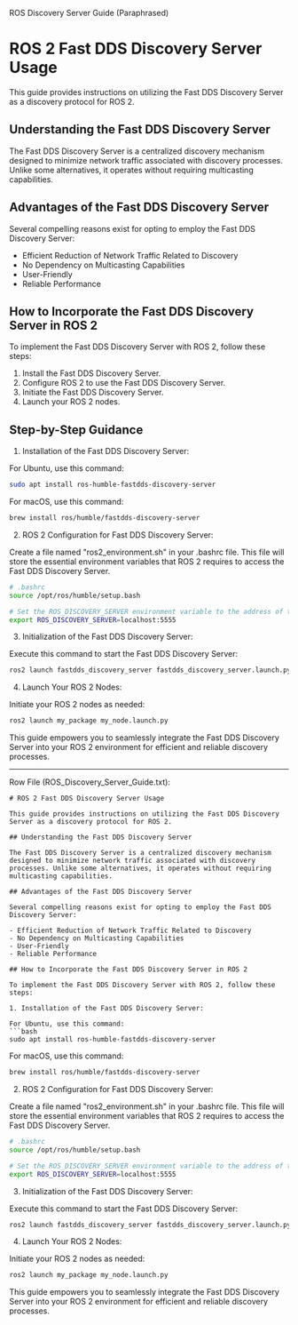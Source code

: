 ROS Discovery Server Guide (Paraphrased)

# ROS 2 Fast DDS Discovery Server Usage

This guide provides instructions on utilizing the Fast DDS Discovery Server as a discovery protocol for ROS 2.

## Understanding the Fast DDS Discovery Server

The Fast DDS Discovery Server is a centralized discovery mechanism designed to minimize network traffic associated with discovery processes. Unlike some alternatives, it operates without requiring multicasting capabilities.

## Advantages of the Fast DDS Discovery Server

Several compelling reasons exist for opting to employ the Fast DDS Discovery Server:

- Efficient Reduction of Network Traffic Related to Discovery
- No Dependency on Multicasting Capabilities
- User-Friendly
- Reliable Performance

## How to Incorporate the Fast DDS Discovery Server in ROS 2

To implement the Fast DDS Discovery Server with ROS 2, follow these steps:

1. Install the Fast DDS Discovery Server.
2. Configure ROS 2 to use the Fast DDS Discovery Server.
3. Initiate the Fast DDS Discovery Server.
4. Launch your ROS 2 nodes.

## Step-by-Step Guidance

1. Installation of the Fast DDS Discovery Server:

For Ubuntu, use this command:
```bash
sudo apt install ros-humble-fastdds-discovery-server
```

For macOS, use this command:
```bash
brew install ros/humble/fastdds-discovery-server
```

2. ROS 2 Configuration for Fast DDS Discovery Server:

Create a file named "ros2_environment.sh" in your .bashrc file. This file will store the essential environment variables that ROS 2 requires to access the Fast DDS Discovery Server.

```bash
# .bashrc
source /opt/ros/humble/setup.bash

# Set the ROS_DISCOVERY_SERVER environment variable to the address of the Fast DDS Discovery Server.
export ROS_DISCOVERY_SERVER=localhost:5555
```

3. Initialization of the Fast DDS Discovery Server:

Execute this command to start the Fast DDS Discovery Server:

```bash
ros2 launch fastdds_discovery_server fastdds_discovery_server.launch.py
```

4. Launch Your ROS 2 Nodes:

Initiate your ROS 2 nodes as needed:

```bash
ros2 launch my_package my_node.launch.py
```

This guide empowers you to seamlessly integrate the Fast DDS Discovery Server into your ROS 2 environment for efficient and reliable discovery processes.

---

Row File (ROS_Discovery_Server_Guide.txt):

```plaintext
# ROS 2 Fast DDS Discovery Server Usage

This guide provides instructions on utilizing the Fast DDS Discovery Server as a discovery protocol for ROS 2.

## Understanding the Fast DDS Discovery Server

The Fast DDS Discovery Server is a centralized discovery mechanism designed to minimize network traffic associated with discovery processes. Unlike some alternatives, it operates without requiring multicasting capabilities.

## Advantages of the Fast DDS Discovery Server

Several compelling reasons exist for opting to employ the Fast DDS Discovery Server:

- Efficient Reduction of Network Traffic Related to Discovery
- No Dependency on Multicasting Capabilities
- User-Friendly
- Reliable Performance

## How to Incorporate the Fast DDS Discovery Server in ROS 2

To implement the Fast DDS Discovery Server with ROS 2, follow these steps:

1. Installation of the Fast DDS Discovery Server:

For Ubuntu, use this command:
```bash
sudo apt install ros-humble-fastdds-discovery-server
```

For macOS, use this command:
```bash
brew install ros/humble/fastdds-discovery-server
```

2. ROS 2 Configuration for Fast DDS Discovery Server:

Create a file named "ros2_environment.sh" in your .bashrc file. This file will store the essential environment variables that ROS 2 requires to access the Fast DDS Discovery Server.

```bash
# .bashrc
source /opt/ros/humble/setup.bash

# Set the ROS_DISCOVERY_SERVER environment variable to the address of the Fast DDS Discovery Server.
export ROS_DISCOVERY_SERVER=localhost:5555
```

3. Initialization of the Fast DDS Discovery Server:

Execute this command to start the Fast DDS Discovery Server:

```bash
ros2 launch fastdds_discovery_server fastdds_discovery_server.launch.py
```

4. Launch Your ROS 2 Nodes:

Initiate your ROS 2 nodes as needed:

```bash
ros2 launch my_package my_node.launch.py
```

This guide empowers you to seamlessly integrate the Fast DDS Discovery Server into your ROS 2 environment for efficient and reliable discovery processes.
```
